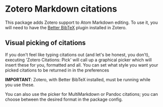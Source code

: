 Zotero Markdown citations
=========

This package adds Zotero support to Atom Markdown editing. To use it, you will need to have the [Better BibTeX](http://zotplus.github.io/better-bibtex/index.html) plugin installed in Zotero. 

## Visual picking of citations

If you don't feel like typing
citations out (and let's be honest, you don't), executing 'Zotero Citations: Pick' will call up a graphical picker which
will insert these for you, formatted and all. You can set what style you want your picked citations to be returned in in
the preferences

**IMPORTANT**: Zotero, with Better BibTeX installed, must be running while you use these.

You can also use the picker for MultiMarkdown or Pandoc citations; you can choose between the desired format in the package config.
